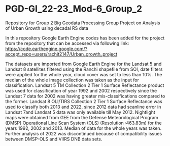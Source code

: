 # PGD-GI_22-23_Mod-6_Group_2
Repository for Group 2 Big Geodata Processing Group Project on Analysis of Urban Growth using decadal RS data 

In this repository Google Earth Engine codes has been added for the project from the repository that can be accessed via following link:
https://code.earthengine.google.com/?accept_repo=users/rachit2147/Urban_growth_project

The datasets are imported from Google Earth Engine for the Landsat 5 and Landsat 8 satellites filtered using the Ranchi shapefile from SOI, date filters were applied for the whole year, cloud cover was set to less than 10%. The median of the whole image collection was taken as the input for classification. Landsat 5 TM Collection 2 Tier 1 Surface Reflectance product was used for classification of year 1992 and 2002 respectively since the Landsat 7 data for 2002 was having greater mis-classifications compared to the former. Landsat 8 OLI/TIRS Collection 2 Tier 1 Surface Reflectance was used to classify both 2013 and 2022, since 2012 data had scanline error in Landsat 7and Landsat 5 data was only available till May 2012. Nightlight maps were obtained from GEE from the Defense Meteorological Program (DMSP) Operational Line Scan System (OLS) (Resolution :463.83m) for the years 1992, 2002 and 2013. Median of data for the whole years was taken. Further analysis of 2022 was discontinued because of compatibility issues between DMSP-OLS and VIIRS DNB data sets.



